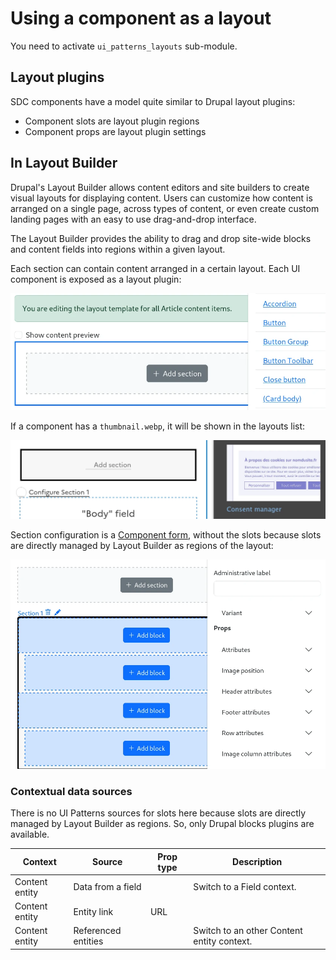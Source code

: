 # Using a component as a layout

You need to activate `ui_patterns_layouts` sub-module.

## Layout plugins

SDC components have a model quite similar to Drupal layout plugins:

- Component slots are layout plugin regions
- Component props are layout plugin settings

## In Layout Builder

Drupal's Layout Builder allows content editors and site builders to create visual layouts for displaying content. Users can customize how content is arranged on a single page, across types of content, or even create custom landing pages with an easy to use drag-and-drop interface.

The Layout Builder provides the ability to drag and drop site-wide blocks and content fields into regions within a given layout.

Each section can contain content arranged in a certain layout. Each UI component is exposed as a layout plugin:

![](images/layout-1.webp)

If a component has a `thumbnail.webp`, it will be shown in the layouts list:

![](images/layout-3.webp)

Section configuration is a [Component form](3.0-component-form.md), without the slots because slots are directly managed by Layout Builder as regions of the layout:

![](images/layout-2.webp)

### Contextual data sources

There is no UI Patterns sources for slots here because slots are directly managed by Layout Builder as regions. So, only Drupal blocks plugins are available.

| Context        | Source              | Prop type | Description                                |
| -------------- | ------------------- | --------- | ------------------------------------------ |
| Content entity | Data from a field   |           | Switch to a Field context.                 |
| Content entity | Entity link         | URL       |
| Content entity | Referenced entities |           | Switch to an other Content entity context. |
